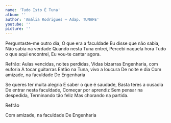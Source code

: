 ```yaml
---
name: 'Tudo Isto É Tuna'
album: ''
author: 'Amália Rodrigues – Adap. TUNAFE'
youtube: ''
picture: ''
---
```

Perguntaste-me outro dia,
O que era a faculdade
Eu disse que não sabia, 
Não sabia na verdade
Quando nesta Tuna entrei,
Percebi naquela hora
Tudo o que aqui encontrei,
Eu vou-te cantar agora.
 
Refrão:
Aulas vencidas, noites perdidas,
Vidas bizarras
Engenharia, com euforia
A tocar guitarras
Então na Tuna, vivo a loucura
De noite e dia
Com amizade, na faculdade
De Engenharia 
 
Se queres ter muita alegria
E saber o que é saudade,
Basta teres a ousadia
De entrar nesta faculdade,
Começar por aprendiz
Sem pensar na despedida,
Terminando tão feliz
Mas chorando na partida. 
 
Refrão
 
Com amizade, na faculdade
De Engenharia